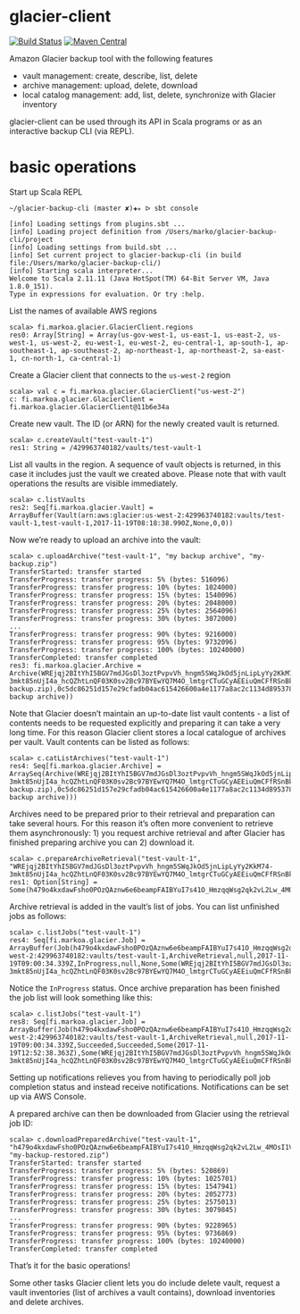 # glacier-client

[![Build Status](https://travis-ci.org/marko-asplund/glacier-client.svg?branch=master)](https://travis-ci.org/marko-asplund/glacier-client)
[![Maven Central](https://maven-badges.herokuapp.com/maven-central/com.practicingtechie/glacier-backup-cli_2.11/badge.svg?style=plastic)](https://maven-badges.herokuapp.com/maven-central/com.practicingtechie/glacier-backup-cli_2.11)

Amazon Glacier backup tool with the following features
- vault management: create, describe, list, delete
- archive management: upload, delete, download
- local catalog management: add, list, delete, synchronize with Glacier inventory

glacier-client can be used through its API in Scala programs or as an interactive backup CLI (via REPL).

# basic operations

Start up Scala REPL

```
~/glacier-backup-cli (master ✘)✚✭ ᐅ sbt console

[info] Loading settings from plugins.sbt ...
[info] Loading project definition from /Users/marko/glacier-backup-cli/project
[info] Loading settings from build.sbt ...
[info] Set current project to glacier-backup-cli (in build file:/Users/marko/glacier-backup-cli/)
[info] Starting scala interpreter...
Welcome to Scala 2.11.11 (Java HotSpot(TM) 64-Bit Server VM, Java 1.8.0_151).
Type in expressions for evaluation. Or try :help.
```

List the names of available AWS regions

```
scala> fi.markoa.glacier.GlacierClient.regions
res0: Array[String] = Array(us-gov-west-1, us-east-1, us-east-2, us-west-1, us-west-2, eu-west-1, eu-west-2, eu-central-1, ap-south-1, ap-southeast-1, ap-southeast-2, ap-northeast-1, ap-northeast-2, sa-east-1, cn-north-1, ca-central-1)
```

Create a Glacier client that connects to the `us-west-2` region

```
scala> val c = fi.markoa.glacier.GlacierClient("us-west-2")
c: fi.markoa.glacier.GlacierClient = fi.markoa.glacier.GlacierClient@11b6e34a
```

Create new vault. The ID (or ARN) for the newly created vault is returned.

```
scala> c.createVault("test-vault-1")
res1: String = /429963740182/vaults/test-vault-1
```

List all vaults in the region. A sequence of vault objects is returned, in this case it includes just the vault we
created above. Please note that with vault operations the results are visible immediately.

```
scala> c.listVaults
res2: Seq[fi.markoa.glacier.Vault] = ArrayBuffer(Vault(arn:aws:glacier:us-west-2:429963740182:vaults/test-vault-1,test-vault-1,2017-11-19T08:18:38.990Z,None,0,0))
```

Now we’re ready to upload an archive into the vault:

```
scala> c.uploadArchive("test-vault-1", "my backup archive", "my-backup.zip")
TransferStarted: transfer started
TransferProgress: transfer progress: 5% (bytes: 516096)
TransferProgress: transfer progress: 10% (bytes: 1024000)
TransferProgress: transfer progress: 15% (bytes: 1540096)
TransferProgress: transfer progress: 20% (bytes: 2048000)
TransferProgress: transfer progress: 25% (bytes: 2564096)
TransferProgress: transfer progress: 30% (bytes: 3072000)
...
TransferProgress: transfer progress: 90% (bytes: 9216000)
TransferProgress: transfer progress: 95% (bytes: 9732096)
TransferProgress: transfer progress: 100% (bytes: 10240000)
TransferCompleted: transfer completed
res3: fi.markoa.glacier.Archive = Archive(WREjqj2BItYhI5BGV7mdJGsDl3oztPvpvVh_hngm5SWqJkOd5jnLipLyYy2KkM74-3mkt85nUjI4a_hcQZhtLnQF03K0sv2Bc97BYEwYQ7M4O_lmtgrCTuGCyAEEiuQmCFfRSnBkTw,Some(my-backup.zip),0c5dc86251d157e29cfadb04ac615426600a4e1177a8ac2c1134d895378b3acd,10240000,Some(my backup archive))
```

Note that Glacier doesn’t maintain an up-to-date list vault contents - a list of contents needs to be requested
explicitly and preparing it can take a very long time.  For this reason Glacier client stores a local catalogue
of archives per vault. Vault contents can be listed as follows:

```
scala> c.catListArchives("test-vault-1")
res4: Seq[fi.markoa.glacier.Archive] = ArraySeq(Archive(WREjqj2BItYhI5BGV7mdJGsDl3oztPvpvVh_hngm5SWqJkOd5jnLipLyYy2KkM74-3mkt85nUjI4a_hcQZhtLnQF03K0sv2Bc97BYEwYQ7M4O_lmtgrCTuGCyAEEiuQmCFfRSnBkTw,Some(my-backup.zip),0c5dc86251d157e29cfadb04ac615426600a4e1177a8ac2c1134d895378b3acd,10240000,Some(my backup archive)))
```

Archives need to be prepared prior to their retrieval and preparation can take several hours. For this reason it’s
often more convenient to retrieve them asynchronously: 1) you request archive retrieval and after Glacier has finished
preparing archive you can 2) download it.

```
scala> c.prepareArchiveRetrieval("test-vault-1", "WREjqj2BItYhI5BGV7mdJGsDl3oztPvpvVh_hngm5SWqJkOd5jnLipLyYy2KkM74-3mkt85nUjI4a_hcQZhtLnQF03K0sv2Bc97BYEwYQ7M4O_lmtgrCTuGCyAEEiuQmCFfRSnBkTw")
res1: Option[String] = Some(h479o4kxdawFsho0POzQAznw6e6beampFAIBYuI7s41O_HmzqqWsg2qk2vL2Lw_4MOsI1VFarvokz7NXczBq0CrwPKzv)
```

Archive retrieval is added in the vault’s list of jobs. You can list unfinished jobs as follows:

```
scala> c.listJobs("test-vault-1")
res4: Seq[fi.markoa.glacier.Job] = ArrayBuffer(Job(h479o4kxdawFsho0POzQAznw6e6beampFAIBYuI7s41O_HmzqqWsg2qk2vL2Lw_4MOsI1VFarvokz7NXczBq0CrwPKzv,arn:aws:glacier:us-west-2:429963740182:vaults/test-vault-1,ArchiveRetrieval,null,2017-11-19T09:00:34.339Z,InProgress,null,None,Some(WREjqj2BItYhI5BGV7mdJGsDl3oztPvpvVh_hngm5SWqJkOd5jnLipLyYy2KkM74-3mkt85nUjI4a_hcQZhtLnQF03K0sv2Bc97BYEwYQ7M4O_lmtgrCTuGCyAEEiuQmCFfRSnBkTw)))
```

Notice the `InProgress` status. Once archive preparation has been finished the job list will look something like this:

```
scala> c.listJobs("test-vault-1")
res8: Seq[fi.markoa.glacier.Job] = ArrayBuffer(Job(h479o4kxdawFsho0POzQAznw6e6beampFAIBYuI7s41O_HmzqqWsg2qk2vL2Lw_4MOsI1VFarvokz7NXczBq0CrwPKzv,arn:aws:glacier:us-west-2:429963740182:vaults/test-vault-1,ArchiveRetrieval,null,2017-11-19T09:00:34.339Z,Succeeded,Succeeded,Some(2017-11-19T12:52:38.363Z),Some(WREjqj2BItYhI5BGV7mdJGsDl3oztPvpvVh_hngm5SWqJkOd5jnLipLyYy2KkM74-3mkt85nUjI4a_hcQZhtLnQF03K0sv2Bc97BYEwYQ7M4O_lmtgrCTuGCyAEEiuQmCFfRSnBkTw)))
```

Setting up notifications relieves you from having to periodically poll job completion status and instead receive
notifications. Notifications can be set up via AWS Console.

A prepared archive can then be downloaded from Glacier using the retrieval job ID:

```
scala> c.downloadPreparedArchive("test-vault-1", "h479o4kxdawFsho0POzQAznw6e6beampFAIBYuI7s41O_HmzqqWsg2qk2vL2Lw_4MOsI1VFarvokz7NXczBq0CrwPKzv", "my-backup-restored.zip")
TransferStarted: transfer started
TransferProgress: transfer progress: 5% (bytes: 520869)
TransferProgress: transfer progress: 10% (bytes: 1025701)
TransferProgress: transfer progress: 15% (bytes: 1547941)
TransferProgress: transfer progress: 20% (bytes: 2052773)
TransferProgress: transfer progress: 25% (bytes: 2575013)
TransferProgress: transfer progress: 30% (bytes: 3079845)
...
TransferProgress: transfer progress: 90% (bytes: 9228965)
TransferProgress: transfer progress: 95% (bytes: 9736869)
TransferProgress: transfer progress: 100% (bytes: 10240000)
TransferCompleted: transfer completed
```

That’s it for the basic operations!

Some other tasks Glacier client lets you do include delete vault, request a vault inventories (list of archives a
vault contains), download inventories and delete archives.
